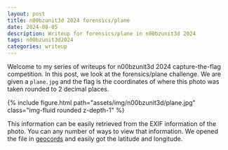 ```yaml
---
layout: post
title: n00bzunit3d 2024 forensics/plane
date: 2024-08-05 
description: Writeup for forensics/plane in n00bzunit3d 2024
tags: n00bzunit3d2024
categories: writeup
---
```

Welcome to my series of writeups for n00bzunit3d 2024 capture-the-flag competition. In this post, we look at the forensics/plane challenge. We are given a `plane.jpg` and the flag is the coordinates of where this photo was taken rounded to 2 decimal places.
<div class="row mt-3">
    <div class="col-sm mt-5 mt-md-0 col-lg-8 mb-5">
        {% include figure.html path="assets/img/n00bzunit3d/plane.jpg" class="img-fluid rounded z-depth-1" %}
    </div>
</div>

This information can be easily retrieved from the EXIF information of the photo. You can any number of ways to view that information. We opened the file in <a href="https://www.geocords.com/photo-location/">geocords</a> and easily got the latitude and longitude.